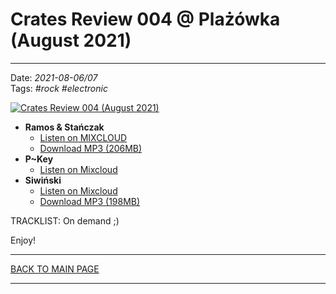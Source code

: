 # Crates Review 004 @ Plażówka (August 2021)

----

Date: *2021-08-06/07*  
Tags: *#rock* *#electronic* 

[![Crates Review 004 (August 2021)](https://thumbnailer.mixcloud.com/unsafe/300x300/extaudio/d/6/5/a/ead9-09ac-42c3-867d-a8478b24beaa)](https://www.mixcloud.com/hopbit/ramos-and-stanczak-at-plazowka-august-06-2021/)

* **Ramos & Stańczak**
  * [Listen on MIXCLOUD](https://www.mixcloud.com/hopbit/ramos-and-stanczak-at-plazowka-august-06-2021/)
  * [Download MP3 (206MB)](https://1drv.ms/u/s!AmzuuXrjf51v38dM7e5w77dJbZgNBA?e=kTeIM3)
* **P~Key**
  * [Listen on Mixcloud](https://www.mixcloud.com/KaznodziejaX/freestyle-beach-house-live-at-plazowka-060821/)
* **Siwiński** 
  * [Listen on Mixcloud](https://www.mixcloud.com/hopbit/004-siwinski/)
  * [Download MP3 (198MB)](https://1drv.ms/u/s!AmzuuXrjf51v38dIZxg2WcezM40ksg?e=ubSEeT)

TRACKLIST: On demand ;)


Enjoy!

----

[BACK TO MAIN PAGE](./README.md)

----
